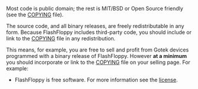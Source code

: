 Most code is public domain; the rest is MIT/BSD or Open Source friendly
(see the [COPYING] file).

The source code, and all binary releases, are freely redistributable
in any form. Because FlashFloppy includes third-party code, you should
include or link to the [COPYING] file in any redistribution.

This means, for example, you are free to sell and profit from Gotek
devices programmed with a binary release of FlashFloppy. However **at
a minimum** you should incorporate or link to the [COPYING]
file on your selling page. For example:
- FlashFloppy is free software. For more information see the
  [license][COPYING].

[COPYING]: https://github.com/keirf/FlashFloppy/blob/master/COPYING
